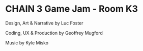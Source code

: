 # CHAIN 3 Game Jam - Room K3

Design, Art & Narrative by Luc Foster

Coding, UX & Production by Geoffrey Mugford

Music by Kyle Misko
